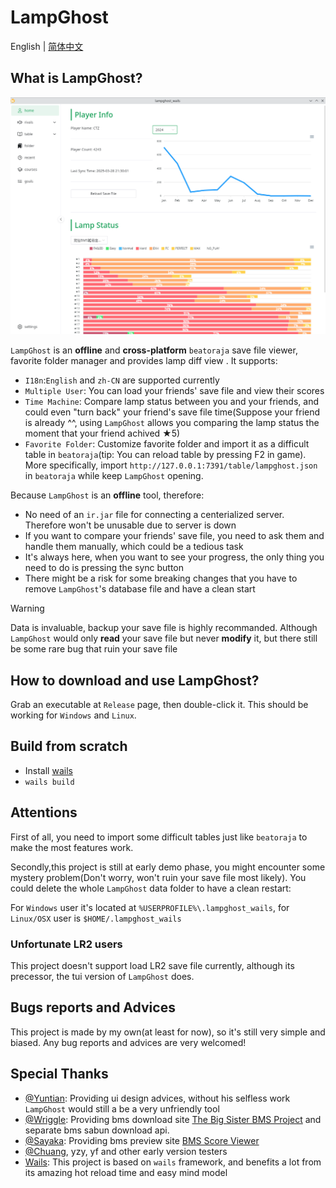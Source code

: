 # LampGhost

English | [简体中文](./README.zh-CN.md)

## What is LampGhost?

![showcase](./doc/showcase.png)

`LampGhost` is an **offline** and **cross-platform** `beatoraja` save file viewer, favorite folder manager and provides lamp diff view . It supports:

- `I18n`:`English` and `zh-CN` are supported currently
- `Multiple User`: You can load your friends' save file and view their scores
- `Time Machine`: Compare lamp status between you and your friends, and could even "turn back" your friend's save file time(Suppose your friend is already ^^, using `LampGhost` allows you comparing the lamp status the moment that your friend achived ★5)
- `Favorite Folder`: Customize favorite folder and import it as a difficult table in `beatoraja`(tip: You can reload table by pressing F2 in game). More specifically, import `http://127.0.0.1:7391/table/lampghost.json` in `beatoraja` while keep `LampGhost` opening.

Because `LampGhost` is an **offline** tool, therefore:

- No need of an `ir.jar` file for connecting a centerialized server. Therefore won't be unusable due to server is down
- If you want to compare your friends' save file, you need to ask them and handle them manually, which could be a tedious task
- It's always here, when you want to see your progress, the only thing you need to do is pressing the sync button
- There might be a risk for some breaking changes that you have to remove `LampGhost`'s database file and have a clean start

> [!warning]
>
> Data is invaluable, backup your save file is highly recommanded. Although `LampGhost` would only **read** your save file but never **modify** it, but there still be some rare bug that ruin your save file

## How to download and use LampGhost?

Grab an executable at `Release` page, then double-click it. This should be working for `Windows` and `Linux`.

## Build from scratch

- Install [wails](https://github.com/wailsapp/wails)
- `wails build`

## Attentions

First of all, you need to import some difficult tables just like `beatoraja` to make the most features work.

Secondly,this project is still at early demo phase, you might encounter some mystery problem(Don't worry, won't ruin your save file most likely). You could delete the whole `LampGhost` data folder to have a clean restart:

For `Windows` user it's located at `%USERPROFILE%\.lampghost_wails`, for `Linux/OSX` user is `$HOME/.lampghost_wails`

### Unfortunate LR2 users

This project doesn't support load LR2 save file currently, although its precessor, the tui version of `LampGhost` does.

## Bugs reports and Advices

This project is made by my own(at least for now), so it's still very simple and biased. Any bug reports and advices are very welcomed!

## Special Thanks

- [@Yuntian](https://www.github.com/Yuntian52s): Providing ui design advices, without his selfless work `LampGhost` would still a be a very unfriendly tool
- [@Wriggle](https://www.github.com/wrigglebug): Providing bms download site [The Big Sister BMS Project](https://bms.wrigglebug.xyz/) and separate bms sabun download api.
- [@Sayaka](https://github.com/SayakaIsBaka): Providing bms preview site [BMS Score Viewer](https://github.com/SayakaIsBaka/bms-score-viewer)
- [@Chuang](https://github.com/chuang1213), yzy, yf and other early version testers
- [Wails](https://github.com/wailsapp/wails): This project is based on `wails` framework, and benefits a lot from its amazing hot reload time and easy mind model
